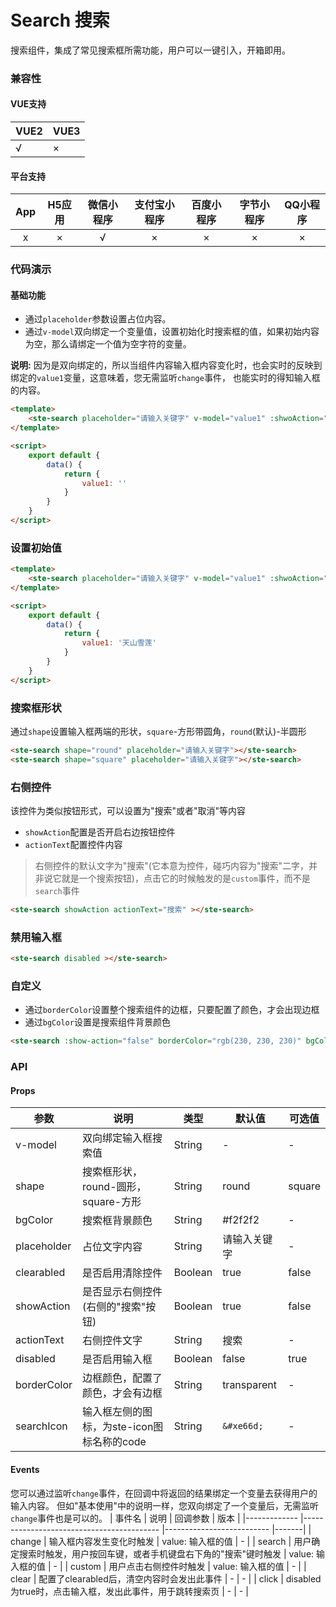# Search 搜索
搜索组件，集成了常见搜索框所需功能，用户可以一键引入，开箱即用。

### 兼容性
#### VUE支持 
|VUE2        | VUE3        |
|---        |---        |
|√                | ×                |
#### 平台支持
|App|H5应用	|微信小程序	|支付宝小程序	|百度小程序	|字节小程序	|QQ小程序	|
|:-:|:-:		|:-:			|:-:				|:-:			|:-:			|:-:			|
|x	|×			|√				|×					|×				|×				|×				|

### 代码演示
#### 基础功能
- 通过`placeholder`参数设置占位内容。
- 通过`v-model`双向绑定一个变量值，设置初始化时搜索框的值，如果初始内容为空，那么请绑定一个值为空字符的变量。

**说明:** 因为是双向绑定的，所以当组件内容输入框内容变化时，也会实时的反映到绑定的`value1`变量，这意味着，您无需监听`change`事件， 也能实时的得知输入框的内容。

```html
<template>
	<ste-search placeholder="请输入关键字" v-model="value1" :shwoAction="false"></ste-search>
</template>

<script>
	export default {
		data() {
			return {
				value1: ''
			}
		}
	}
</script>
```

### 设置初始值
```html
<template>
	<ste-search placeholder="请输入关键字" v-model="value1" :shwoAction="false"></ste-search>
</template>

<script>
	export default {
		data() {
			return {
				value1: '天山雪莲'
			}
		}
	}
</script>
```

### 搜索框形状
通过`shape`设置输入框两端的形状，`square`-方形带圆角，`round`(默认)-半圆形
```html
<ste-search shape="round" placeholder="请输入关键字"></ste-search>
<ste-search shape="square" placeholder="请输入关键字"></ste-search>
```


### 右侧控件
该控件为类似按钮形式，可以设置为"搜索"或者"取消"等内容
- `showAction`配置是否开启右边按钮控件
- `actionText`配置控件内容

> 右侧控件的默认文字为"搜索"(它本意为控件，碰巧内容为"搜索"二字，并非说它就是一个搜索按钮)，点击它的时候触发的是`custom`事件，而不是`search`事件

```html
<ste-search showAction actionText="搜索" ></ste-search>
```

### 禁用输入框
```html
<ste-search disabled ></ste-search>
```

### 自定义
- 通过`borderColor`设置整个搜索组件的边框，只要配置了颜色，才会出现边框
- 通过`bgColor`设置是搜索组件背景颜色
```html
<ste-search :show-action="false" borderColor="rgb(230, 230, 230)" bgColor="#fff"></ste-search>
```

### API
#### Props
| 参数			| 说明										| 类型		| 默认值			| 可选值	|
|---			|---										|---		|---			|---	|
| v-model		| 双向绑定输入框搜索值							| String	| -				| -		|
| shape			| 搜索框形状，round-圆形，square-方形			| String	| round			| square|
| bgColor		| 搜索框背景颜色								| String	| #f2f2f2		| -		|
| placeholder	| 占位文字内容								| String	| 请输入关键字	| -		|
| clearabled	| 是否启用清除控件							| Boolean	| true			| false	|
| showAction	| 是否显示右侧控件(右侧的"搜索"按钮)			| Boolean	| true			| false	|
| actionText	| 右侧控件文字								| String	| 搜索			| -		|
| disabled		| 是否启用输入框								| Boolean	| false			| true	|
| borderColor	| 边框颜色，配置了颜色，才会有边框				| String	| transparent	| -		|
| searchIcon	| 输入框左侧的图标，为ste-icon图标名称的code	| String	|`&#xe66d;`		| -		|


#### Events
您可以通过监听`change`事件，在回调中将返回的结果绑定一个变量去获得用户的输入内容。
但如"基本使用"中的说明一样，您双向绑定了一个变量后，无需监听`change`事件也是可以的。
| 事件名		| 说明															| 回调参数					| 版本	|
|-------------	|------------------------------------------						|--------------------------	|-------|
| change		| 输入框内容发生变化时触发											| value: 输入框的值			| -		|
| search		| 用户确定搜索时触发，用户按回车键，或者手机键盘右下角的"搜索"键时触发	| value: 输入框的值			| -		|
| custom		| 用户点击右侧控件时触发											| value: 输入框的值			| -		|
| clear			| 配置了clearabled后，清空内容时会发出此事件						| -							| -		|
| click			| disabled为true时，点击输入框，发出此事件，用于跳转搜索页			| -							| -		|


